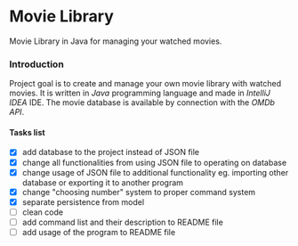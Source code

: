 # Movie Library

Movie Library in Java for managing your watched movies.

### Introduction

Project goal is to create and manage your own movie library with watched movies.
It is written in _Java_ programming language and made in _IntelliJ IDEA_ IDE.
The movie database is available by connection with the _OMDb API_.

#### Tasks list

- [x] add database to the project instead of JSON file
- [x] change all functionalities from using JSON file to operating on database
- [x] change usage of JSON file to additional functionality eg. importing other database or exporting it to another program
- [x] change "choosing number" system to proper command system
- [x] separate persistence from model
- [ ] clean code
- [ ] add command list and their description to README file
- [ ] add usage of the program to README file
